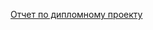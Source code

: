 [Отчет по дипломному проекту](https://docs.google.com/document/d/1HdmgACIZcLCcGicHmQNx6VhnbomFbguCYLJ124QWqs8/edit)

